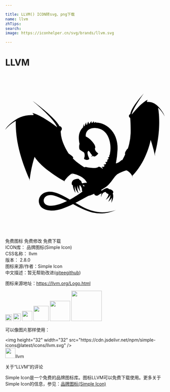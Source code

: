 ```yaml
---

title: LLVM() ICON转svg、png下载
name: llvm
zhTips: 
search: 
image: https://iconhelper.cn/svg/brands/llvm.svg

---
```


# LLVM  <small style="font-size: 60%;font-weight: 100"></small>

<div id="svg" class="svg-wrap">
<svg role="img" xmlns="http://www.w3.org/2000/svg" viewBox="0 0 24 24"><title>LLVM icon</title><path d="M20.83 2.976l-.085.095a16.246 16.246 0 00-1.19 1.487 5.773 5.773 0 00-.446.719 2.88 2.88 0 00-.249.597.497.497 0 00-.033.177v.004a.297.297 0 00-.21.29.3.3 0 00.187.284c.038.371.08 1.142.07 2.2l-.004.142a8.002 8.002 0 01-.434 2.327c-.016-.01-.03-.014-.04-.013-.03.003-.111.12-.19.251-.058.09-.119.195-.154.291a.37.37 0 00-.03.14.249.249 0 00.01.088c.01.037.022.058.022.058a6.837 6.837 0 01-.003.007.144.144 0 00-.028.067l-.012.029a6.837 6.837 0 01-.258.527l-.077.142a6.837 6.837 0 01-.07.115.157.157 0 00-.022-.014.16.16 0 00-.113.024c-.047.035-.151.194-.498.368-.118.059-.226.093-.32.114a14.102 14.102 0 00.248-2.07 5.072 5.072 0 00-.064-1.057c.003-.01.003-.017.003-.017l-.005.01a4.345 4.345 0 00-.104-.458 3.554 3.554 0 00-.724-1.385c-.631-.754-1.496-1.14-2.256-1.165l-.125-.002c0-.008 0-.015.002-.022.021-.098.024-.127-.087-.032a.872.872 0 00-.057.054c-.053.001-.101.004-.146.007a.716.716 0 01-.003-.108c.004-.076.024-.127-.087-.032a.553.553 0 00-.142.167c-.05.008-.08.015-.08.015l.045-.002-.047.008c-.016-.042-.053-.105-.048-.16.01-.118.043-.14-.037-.065-.098.09-.202.226-.22.299l-.096.03c-.018-.018-.074-.07-.086-.178-.013-.11-.012-.166-.08-.051a1.14 1.14 0 00-.13.349c-.032.015-.063.03-.093.046a.27.27 0 01-.057-.173c-.005-.144.04-.261-.067-.068a1.634 1.634 0 00-.146.406c-.036.025-.071.051-.105.079a2.7 2.7 0 01-.008-.17c-.002-.142.021-.295-.067-.025-.026.079-.053.192-.07.321-.404.385-.65.917-.644 1.572v.007c-.001.117.005.228.014.33.02.238.057.438.107.605-.095.13-.103.689-.01.818.073.104.496.35.586.399a.367.367 0 01.094.093c.115.188.115.567.027.762-.107.238.107.285.285.32.178.036.415-.023.463-.118.047-.095-.154-.309-.237-.748-.084-.439.13-.474.13-.474s.095.024.237.249c.11.175.227.313.336.413a.727.727 0 01-.201.172c.12.005.24-.051.304-.087a.77.77 0 00.071.045 1.015 1.015 0 01-.05.05.506.506 0 00.108-.022.295.295 0 00.084.022c.155.012.57-.368.57-.439 0-.018-.015-.04-.038-.063-.042-.045-.12-.1-.207-.177a1.03 1.03 0 01-.11-.116.723.723 0 01-.141-.374v-.01l-.003-.031s.007-.007.016-.02v.004l.004-.01c.052-.08.15-.379-.47-1.078a3.045 3.045 0 00-.924-.706c-.042-.472.15-.913.626-1.13l-.005.005.008-.006c.227-.102.517-.155.877-.136.69.036 1.22.359 1.59.845.514.712.738 1.78.575 2.856-.068.065-.055.075-.013.077a4.616 4.616 0 01-.055.273l-.027.015c-.123.074-.071.073 0 .092l-.006.02c-.02.065-.043.13-.066.193a.956.956 0 00-.087.03c-.135.053-.08.06-.012.091l.044.022c-.032.08-.066.16-.101.237a.746.746 0 00-.08.017c-.142.036-.088.05-.024.09a.52.52 0 01.04.027 6.784 6.784 0 01-.107.214.76.76 0 00-.153.025c-.14.036-.087.05-.023.09.034.02.06.041.081.059a8.022 8.022 0 01-.095.165l-.023.036a.59.59 0 00-.206.024c-.142.036-.088.05-.024.09a.67.67 0 01.104.079 8.61 8.61 0 01-.126.18.514.514 0 00-.23-.005c-.144.02-.092.04-.033.086.068.053.101.099.118.118l-.062.084c-.044-.058-.149-.124-.246-.193a.85.85 0 00-.29-.13c-.048 0-.199.268-1.017.197-.819-.071-.87-.15-.942-.15-.07 0-.223.057-.228.059l-.034-.02a11.031 11.031 0 01-.972-.674c-.464-.37-.72-.647-.72-.647s.137-.125-.047-.284a3.32 3.32 0 00-.338-.277 2.157 2.157 0 00-.242-.166 3.57 3.57 0 01-.088-.127 11.486 11.486 0 01-.363-.628 10.456 10.456 0 01-.25-.527c-.16-.36-.27-.682-.346-.964a5.621 5.621 0 01-.148-.923 2.257 2.257 0 01.004-.242.411.411 0 00.158-.323.411.411 0 00-.358-.407c-.204-.427-.982-1.477-3.882-3.68l-.127-.098.005.004-.036-.027c2.954 2.53 3.53 3.519 3.682 3.932a.411.411 0 00-.027.033 18.692 18.692 0 00-.018-.013c.018 0 .025-.005.025-.005s-.672-.546-1.787-1.23c-1.119-.687-1.749-.849-1.88-.877l-.027-.006s.206.19.174.285c-.01.032-.168.022-.421.028a3.948 3.948 0 00-.725.07 4.1 4.1 0 00-1.567.63C.237 7.783-.001 8.4-.001 8.4s.55-.768 1.58-1.305c-.014.337-.047 1.969.445 4.12.531 2.32 1.531 4.487 1.614 4.665.004.178.016.272.016.272s.148-1.79.756-3.647c.175.283.758 1.117 2.076 2.096 1.628 1.21 2.37 1.536 2.4 1.548.001.157.005.24.005.24s.005-.1.018-.263c.044-.065.298-.43.552-.67a3.58 3.58 0 01.54-.435c.032.11.063.204.093.276-.02-.097-.036-.19-.052-.282.107.01.538.066 1.206.393.343.168.609.395.798.595a.167.167 0 00-.014.006s.123.112.269.403a2.416 2.416 0 00-.73.084 2.913 2.913 0 00-.098-.189.484.484 0 00-.039-.135c-.027-.061-.095-.1-.164-.14a.397.397 0 00-.104-.073.225.225 0 01-.055-.073c-.084-.184-.798.012-.942.18-.175.204-.209.464-.14.608.021.045.07.082.138.11.002.221.137.75.404 1.134a4.964 4.964 0 01-.108-.667c-.009-.16 0-.274.015-.35.047.328.174.684.577 1.125-.248-.54-.22-.862-.195-1.144l.009-.044.006-.001c.036.263.142.534.482.964a.412.412 0 01-.014-.028l.014.021a1.626 1.626 0 01-.167-1.03l.008-.003c.046.03.091.07.134.126.128.172.188.349.212.47a.528.528 0 00.067.384c-.245.179-.485.346-.72.501-.23.149-.49.313-.757.47-.14.08-.279.158-.414.23l-.135-.077h.002l-.008-.004c-.97-.559-1.69-.932-2.518-1.082-.931-.167-1.787.283-1.983 1.082a1.284 1.284 0 00.552 1.38l.012.008c.013.01.026.017.04.026l.06.036h.002c.192.11.424.191.691.237l.028.005h.006a3.5 3.5 0 00.412.044c.975.047 2.156-.408 3.323-.982.1.054.202.108.306.166 2.547 1.403 4.098 1.585 6.154.728-.502.151-1.208.356-2.094.344a.05.05 0 00-.02-.006l.001.006a5.461 5.461 0 01-.648-.05v-.001l-.03-.003v-.003a.267.267 0 00-.001.002 6.25 6.25 0 01-1.556-.436 7.793 7.793 0 01-.745-.362 57.07 57.07 0 01-1.006-.569c.348-.178.692-.363 1.026-.545.355-.189.672-.362.918-.5l.009-.004.007-.001s.083-.018.16-.042c.17-.052.41-.149.695-.283.028.117.095.215.195.253.235.091.407.027.522-.102l.018-.01.047-.037c.05-.03.107-.067.156-.09a1.14 1.14 0 01.053-.022c.04-.01.078-.023.116-.037l.033-.01c-.145.297-.091.581-.091.581.043-.371.22-.608.392-.715.064-.027.13-.05.2-.067.064 0 .116.023.144.07.07.12.217.194.364.226.024.15-.045.404-.4.866l.09-.062.004-.003.072-.053c.143-.108.252-.21.334-.305a.97.97 0 00.191-.305c.012.2-.043.507-.311 1.036 0 0 .317-.276.514-.63.006.191-.01.443-.063.785.345-.673.325-1.085.239-1.326l-.01-.036a.433.433 0 00-.01-.065l.042-.057c.118-.166-.048-.344-.154-.415-.06-.04-.2-.154-.454-.157-.225-.27-.51-.15-.958.145a1.297 1.297 0 01-.166.093.725.725 0 00-.055-.117c.16-.096.326-.199.494-.308.317-.207.553-.416.728-.615.51-.517.69-1.02 1.21-1.446l-.013.001.06-.032c.854-.458 1.307-.547 1.339-.553l-.003.128.018-.125a1.795 1.795 0 01.481.344 2.12 2.12 0 01.362.487l.044.301s0-.117-.01-.33c.153-.152 1.02-1.044 1.724-2.467.694-1.404.944-2.523 1.017-2.924a18.19 18.19 0 01.665 2.466s-.002-.133-.031-.374c.097-.336.516-1.872.627-3.756.1-1.681-.065-2.78-.14-3.174.648.537.995 1.307.995 1.307s-.04-.163-.188-.437l.02.027s-.236-.455-.644-.905a6.45 6.45 0 00-.157-.172c-.432-.459-.854-.617-1.17-.672-.1-.02-.203-.03-.308-.03h-.019c-.125-.003-.201.002-.207-.026-.02-.095.11-.285.11-.285s-.177.046-.554.33c-.23.167-.52.41-.853.76a13.69 13.69 0 00-.89.995l-.075.095a.203.203 0 00-.023-.017c.076-.331.362-1.118 1.788-3.112zM11.92 14.09a.351.351 0 01.012.006l-.012-.006zm-.263 2.606c.088.044.19.106.303.194h-.005a.484.484 0 00-.155.07.956.956 0 01-.126-.224l-.017-.04zm-4.855 1.57c.132 0 .276.014.432.048l.02.005.017.004c.11.027.223.062.337.102l.057.021c.191.074.395.156.611.248.32.139.619.277.838.375l.183.088c-.221.106-.424.196-.577.261-1.014.416-1.83.536-2.338.391-.945-.269-.76-1.536.42-1.542z"/></svg>
</div>
<detail full-name='llvm'></detail>

<div class="detail-page">
<p>
<span><span class="badge-success badge">免费图标</span> <span class="badge-success badge">免费修改</span>  <span class="badge-success badge">免费下载</span> </span>
<br/>
<span>
ICON库：
<span class="badge-secondary badge">品牌图标(Simple Icon)</span> 
</span>
<br/>
<span>
CSS名称：
<span class="badge-secondary badge">llvm</span> 
</span>

<br/>
<span>
版本：
<span class="badge-secondary badge">2.8.0</span> 
</span>
<br/>
<span>图标来源/作者：<span class="badge-light badge">Simple Icon</span></span> 
<br/>
<span class="zh-detail">中文描述：暂无<span class="help-link"><span>帮助改进</span>(<a href="https://gitee.com/liuwave/icon-helper/edit/master/json/brands/llvm.json" target="_blank" rel="noopener noreferrer">gitee</a><a href="https://github.com/liuwave/icon-helper/edit/master/json/brands/llvm.json" target="_blank" rel="noopener noreferrer">github</a></span>)</span><br/>
</p>
</div><div class="description description alert alert-light"><p>图标来源地址：<a href="https://llvm.org/Logo.html" target="_blank" rel="noopener noreferrer">https://llvm.org/Logo.html</a></p></div>
<div class="alert alert-dark">
<img height="21" width="21" src="https://cdn.jsdelivr.net/npm/simple-icons@latest/icons/llvm.svg" />
<img height="24" width="24" src="https://cdn.jsdelivr.net/npm/simple-icons@latest/icons/llvm.svg" />
<img height="32" width="32" src="https://cdn.jsdelivr.net/npm/simple-icons@latest/icons/llvm.svg" />
<img height="48" width="48" src="https://cdn.jsdelivr.net/npm/simple-icons@latest/icons/llvm.svg" />
<img height="64" width="64" src="https://cdn.jsdelivr.net/npm/simple-icons@latest/icons/llvm.svg" />
<img height="96" width="96" src="https://cdn.jsdelivr.net/npm/simple-icons@latest/icons/llvm.svg" />

</div>
<div>
  <p>可以像图片那样使用：    
  </p>
  <div class="alert alert-primary" style="font-size: 14px">
    &lt;img height="32" width="32" src="https://cdn.jsdelivr.net/npm/simple-icons@latest/icons/llvm.svg" /&gt;
    <copy-btn content='<img height="32" width="32" src="https://cdn.jsdelivr.net/npm/simple-icons@latest/icons/llvm.svg" />'></copy-btn>
  </div>
  <div class="alert alert-secondary">
    <img height="32" width="32" src="https://cdn.jsdelivr.net/npm/simple-icons@latest/icons/llvm.svg" />llvm
    <copy-btn content="llvm" btn-title="复制图标名称"></copy-btn>
  </div>
</div>

<Vssue title="关于“LLVM”的评论" >关于“LLVM”的评论</Vssue>


<div><p>Simple Icon是一个免费的品牌图标库。图标LLVM可以免费下载使用。更多关于  Simple Icon的信息，参见：<a target="_blank" href="https://iconhelper.cn/brands.html">品牌图标(Simple Icon)</a>
</p></div>
